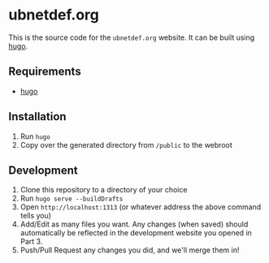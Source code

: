 ubnetdef.org
========

This is the source code for the `ubnetdef.org` website. It can be built using [hugo](https://gohugo.io/).

## Requirements

* [hugo](https://gohugo.io/)

## Installation

1. Run `hugo`
2. Copy over the generated directory from `/public` to the webroot

## Development
1. Clone this repository to a directory of your choice
2. Run `hugo serve --buildDrafts`
3. Open `http://localhost:1313` (or whatever address the above command tells you)
3. Add/Edit as many files you want. Any changes (when saved) should automatically
be reflected in the development website you opened in Part 3.
4. Push/Pull Request any changes you did, and we'll merge them in!